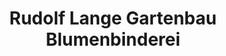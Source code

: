 ---
title: "Rudolf Lange Gartenbau Blumenbinderei"
url: /gablingen/rudolf-lange-gartenbau-blumenbinderei/
shop: Blumen
---